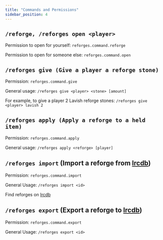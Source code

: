 ```yaml
---
title: "Commands and Permissions"
sidebar_position: 4
---
```


## `/reforge, /reforges open <player>`
Permission to open for yourself: `reforges.command.reforge`

Permission to open for someone else: `reforges.command.open`

## `/reforges give (Give a player a reforge stone)`

Permission: `reforges.command.give`

General usage: `/reforges give <player> <stone> [amount]`

For example, to give a player 2 Lavish reforge stones: `/reforges give <player> lavish 2`

## `/reforges apply (Apply a reforge to a held item)`

Permission: `reforges.command.apply`

General usage: `/reforges apply <reforge> [player]`

## `/reforges import` (Import a reforge from [lrcdb](https://lrcdb.auxilor.io/))
Permission: `reforges.command.import`

General Usage: `/reforges import <id>`

Find reforges on [lrcdb](https://lrcdb.auxilor.io/)

## `/reforges export` (Export a reforge to [lrcdb](https://lrcdb.auxilor.io/))
Permission: `reforges.command.export`

General Usage: `/reforges export <id>`